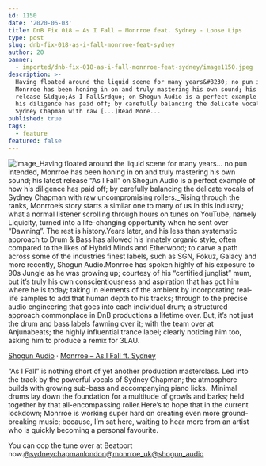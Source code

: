 ```yaml
---
id: 1150
date: '2020-06-03'
title: DnB Fix 018 – As I Fall – Monrroe feat. Sydney - Loose Lips
type: post
slug: dnb-fix-018-as-i-fall-monrroe-feat-sydney
author: 20
banner:
  - imported/dnb-fix-018-as-i-fall-monrroe-feat-sydney/image1150.jpeg
description: >-
  Having floated around the liquid scene for many years&#8230; no pun intended,
  Monrroe has been honing in on and truly mastering his own sound; his latest
  release &ldquo;As I Fall&rdquo; on Shogun Audio is a perfect example of how
  his diligence has paid off; by carefully balancing the delicate vocals of
  Sydney Chapman with raw [...]Read More...
published: true
tags:
  - feature
featured: false
---
```

![image](../imported/dnb-fix-018-as-i-fall-monrroe-feat-sydney/image1150.jpeg)_Having floated around the liquid scene for many years… no pun intended, Monrroe has been honing in on and truly mastering his own sound; his latest release “As I Fall” on Shogun Audio is a perfect example of how his diligence has paid off; by carefully balancing the delicate vocals of Sydney Chapman with raw uncompromising rollers._Rising through the ranks, Monrroe’s story starts a similar one to many of us in this industry; what a normal listener scrolling through hours on tunes on YouTube, namely Liquicity, turned into a life-changing opportunity when he sent over “Dawning”. The rest is history.Years later, and his less than systematic approach to Drum & Bass has allowed his innately organic style, often compared to the likes of Hybrid Minds and Etherwood; to carve a path across some of the industries finest labels, such as SGN, Fokuz, Galacy and more recently, Shogun Audio.Monrroe has spoken highly of his exposure to 90s Jungle as he was growing up; courtesy of his “certified junglist” mum, but it’s truly his own conscientiousness and aspiration that has got him where he is today; taking in elements of the ambient by incorporating real-life samples to add that human depth to his tracks; through to the precise audio engineering that goes into each individual drum; a structured approach commonplace in DnB productions a lifetime over. But, it’s not just the drum and bass labels fawning over it; with the team over at Anjunabeats; the highly influential trance label; clearly noticing him too, asking him to produce a remix for 3LAU.

[Shogun Audio](https://soundcloud.com/shogunaudio "Shogun Audio") · [Monrroe – As I Fall ft. Sydney](https://soundcloud.com/shogunaudio/monrroe-as-i-fall-ft-sydney "Monrroe - As I Fall ft. Sydney")

“As I Fall” is nothing short of yet another production masterclass. Led into the track by the powerful vocals of Sydney Chapman; the atmosphere builds with growing sub-bass and accompanying piano licks.  Minimal drums lay down the foundation for a multitude of growls and barks; held together by that all-encompassing roller.Here’s to hope that in the current lockdown; Monrroe is working super hard on creating even more ground-breaking music; because, I’m sat here, waiting to hear more from an artist who is quickly becoming a personal favourite.

You can cop the tune over at Beatport now.[@sydneychapmanlondon](https://www.instagram.com/sydneychapmanlondon/)[@monrroe\_uk](https://www.instagram.com/monrroe_uk/)[@shogun\_audio](https://www.instagram.com/shogun_audio/)